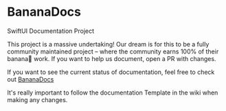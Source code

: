 # BananaDocs
SwiftUI Documentation Project 

This project is a massive undertaking! Our dream is for this to be a fully community maintained project – where the community earns 100% of their banana🍌 work.
If you want to help us document, open a PR with changes. 

If you want to see the current status of documentation, feel free to check out [BananaDocs](bananadocs.org)

It's really important to follow the documentation Template in the wiki when making any changes. 


